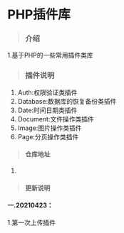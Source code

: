 # PHP插件库

>### 介绍
1.基于PHP的一些常用插件类库

>### 插件说明
1. Auth:权限验证类插件
2. Database:数据库的恢复备份类插件
3. Date:时间日期类插件
4. Document:文件操作类插件
5. Image:图片操作类插件
6. Page:分页操作类插件

>#### 仓库地址

1. 

>#### 更新说明

####   一.20210423：
1.第一次上传插件

